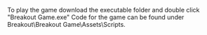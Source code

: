 To play the game download the executable folder and double click "Breakout Game.exe" 
Code for the game can be found under Breakout\Breakout Game\Assets\Scripts.
